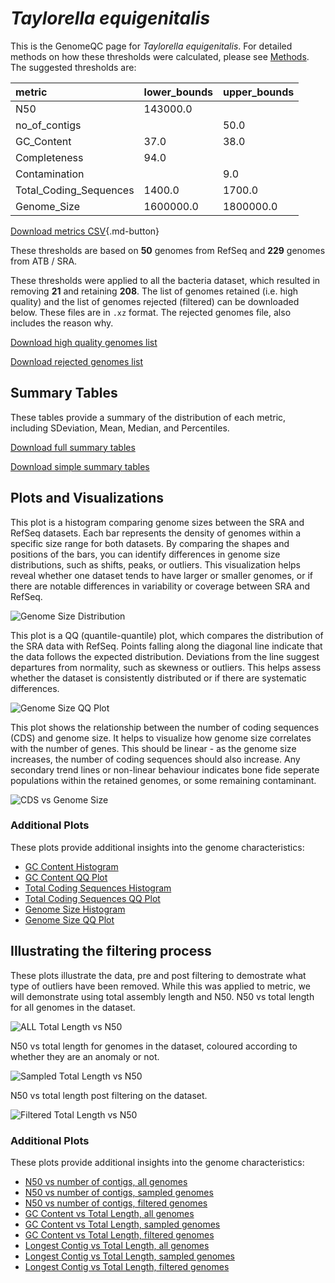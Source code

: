 # *Taylorella equigenitalis*

This is the GenomeQC page for *Taylorella equigenitalis*. For detailed methods on how these thresholds were calculated, please see [Methods](../../methods.md).
The suggested thresholds are: 

| metric                 | lower_bounds   | upper_bounds   |
|:-----------------------|:---------------|:---------------|
| N50                    | 143000.0       |                |
| no_of_contigs          |                | 50.0           |
| GC_Content             | 37.0           | 38.0           |
| Completeness           | 94.0           |                |
| Contamination          |                | 9.0            |
| Total_Coding_Sequences | 1400.0         | 1700.0         |
| Genome_Size            | 1600000.0      | 1800000.0      |

[Download metrics CSV](Taylorella_equigenitalis_metrics.csv){.md-button}


These thresholds are based on **50** genomes from RefSeq and **229** genomes from ATB / SRA.

These thresholds were applied to all the bacteria dataset, which resulted in removing **21** and retaining **208**.
The list of genomes retained (i.e. high quality) and the list of genomes rejected (filtered) can be downloaded below. These files are in `.xz` format. The rejected genomes file, also includes the reason why.

[Download high quality genomes list](Taylorella_equigenitalis_high_quality_genomes.csv.xz)


[Download rejected genomes list](Taylorella_equigenitalis_filtered_out_genomes.csv.xz)



## Summary Tables
These tables provide a summary of the distribution of each metric, including SDeviation, Mean, Median, and Percentiles.

[Download full summary tables](summary.csv)

[Download simple summary tables](selected_summary.csv)

## Plots and Visualizations

This plot is a histogram comparing genome sizes between the SRA and RefSeq datasets. Each bar represents the density of genomes within a specific size range for both datasets. By comparing the shapes and positions of the bars, you can identify differences in genome size distributions, such as shifts, peaks, or outliers. This visualization helps reveal whether one dataset tends to have larger or smaller genomes, or if there are notable differences in variability or coverage between SRA and RefSeq.

![Genome Size Distribution](Genome_Size_refseq_histogram_kde.png)

This plot is a QQ (quantile-quantile) plot, which compares the distribution of the SRA data with RefSeq. Points falling along the diagonal line indicate that the data follows the expected distribution. Deviations from the line suggest departures from normality, such as skewness or outliers. This helps assess whether the dataset is consistently distributed or if there are systematic differences.

![Genome Size QQ Plot](Genome_Size_refseq_qqplot.png)

This plot shows the relationship between the number of coding sequences (CDS) and genome size. It helps to visualize how genome size correlates with the number of genes. This should be linear - as the genome size increases, the number of coding sequences should also increase. Any secondary trend lines or non-linear behaviour indicates bone fide seperate populations within the retained genomes, or some remaining contaminant. 

![CDS vs Genome Size](Taylorella_equigenitalis_CDS_vs_Genome_Size.png)

### Additional Plots

These plots provide additional insights into the genome characteristics:

- [GC Content Histogram](GC_Content_refseq_histogram_kde.png)
- [GC Content QQ Plot](GC_Content_refseq_qqplot.png)
- [Total Coding Sequences Histogram](Total_Coding_Sequences_refseq_histogram_kde.png)
- [Total Coding Sequences QQ Plot](Total_Coding_Sequences_refseq_qqplot.png)
- [Genome Size Histogram](Genome_Size_refseq_histogram_kde.png)
- [Genome Size QQ Plot](Genome_Size_refseq_qqplot.png)
## Illustrating the filtering process
These plots illustrate the data, pre and post filtering to demostrate what type of outliers have been removed. While this was applied to metric, we will demonstrate using total assembly length and N50.
N50 vs total length for all genomes in the dataset.

![ALL Total Length vs N50](Taylorella_equigenitalis_all_total_length_N50.png)

N50 vs total length for genomes in the dataset, coloured according to whether they are an anomaly or not.

![Sampled Total Length vs N50](Taylorella_equigenitalis_sample_total_length_N50.png)

N50 vs total length post filtering on the dataset.

![Filtered Total Length vs N50](Taylorella_equigenitalis_filt_total_length_N50.png)

### Additional Plots

These plots provide additional insights into the genome characteristics:

- [N50 vs number of contigs, all genomes](Taylorella_equigenitalis_all_N50_number.png)
- [N50 vs number of contigs, sampled genomes](Taylorella_equigenitalis_sample_N50_number.png)
- [N50 vs number of contigs, filtered genomes](Taylorella_equigenitalis_filt_N50_number.png)
- [GC Content vs Total Length, all genomes](Taylorella_equigenitalis_all_total_length_GC_Content.png)
- [GC Content vs Total Length, sampled genomes](Taylorella_equigenitalis_sample_total_length_GC_Content.png)
- [GC Content vs Total Length, filtered genomes](Taylorella_equigenitalis_filt_total_length_GC_Content.png)
- [Longest Contig vs Total Length, all genomes](Taylorella_equigenitalis_all_total_length_longest.png)
- [Longest Contig vs Total Length, sampled genomes](Taylorella_equigenitalis_sample_total_length_longest.png)
- [Longest Contig vs Total Length, filtered genomes](Taylorella_equigenitalis_filt_total_length_longest.png)
